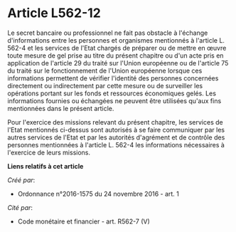 # Article L562-12

Le secret bancaire ou professionnel ne fait pas obstacle à l'échange d'informations entre les personnes et organismes
mentionnés à l'article L. 562-4 et les services de l'Etat chargés de préparer ou de mettre en œuvre toute mesure de gel prise
au titre du présent chapitre ou d'un acte pris en application de l'article 29 du traité sur l'Union européenne ou de
l'article 75 du traité sur le fonctionnement de l'Union européenne lorsque ces informations permettent de vérifier l'identité
des personnes concernées directement ou indirectement par cette mesure ou de surveiller les opérations portant sur les fonds
et ressources économiques gelés. Les informations fournies ou échangées ne peuvent être utilisées qu'aux fins mentionnées
dans le présent article.

Pour l'exercice des missions relevant du présent chapitre, les services de l'Etat mentionnés ci-dessus sont autorisés à se
faire communiquer par les autres services de l'Etat et par les autorités d'agrément et de contrôle des personnes mentionnées
à l'article L. 562-4 les informations nécessaires à l'exercice de leurs missions.

**Liens relatifs à cet article**

_Créé par_:

  - Ordonnance n°2016-1575 du 24 novembre 2016 - art. 1

_Cité par_:

  - Code monétaire et financier - art. R562-7 (V)
